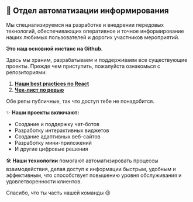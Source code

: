 ## 🤖 Отдел автоматизации информирования

Мы специализируемся на разработке и внедрении передовых технологий, обеспечивающих оперативное и точное информирование наших любимых пользователей и дорогих участников мероприятий.

**Это наш основной инстанс на Github.**

Здесь мы храним, разрабатываем и поддерживаем все существующие проекты. Прежде чем приступить, пожалуйста ознакомься с репозиториями:

1. **[Наши best practices по React](https://github.com/Roscongress-Dev/rc-react-code-convention)**
2. **[Чек-лист по ревью](https://github.com/Roscongress-Dev/rc-review-checklist)**

Обе репы публичные, так что доступ тебе не понадобится.

✨ **Наши проекты включают:**
- Создание и поддержку чат-ботов
- Разработку интерактивных виджетов
- Создание адаптивных веб-сайтов
- Разработку мини-приложений
- И другие цифровые решения


🛠️ **Наши технологии** помогают автоматизировать процессы взаимодействия, делая доступ к информации быстрым, удобным и эффективным, что способствует повышению уровня обслуживания и удовлетворенности клиентов.

Спасибо, что ты часть нашей команды 😉

